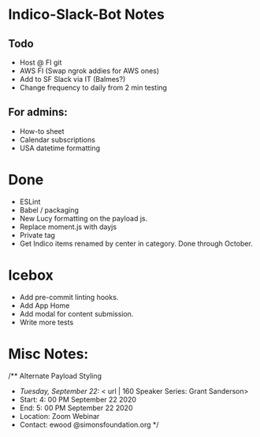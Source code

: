 # Indico-Slack-Bot Notes

## Todo

- Host @ FI git
- AWS FI (Swap ngrok addies for AWS ones)
- Add to SF Slack via IT (Balmes?)
- Change frequency to daily from 2 min testing

## For admins:

- How-to sheet
- Calendar subscriptions
- USA datetime formatting

# Done

- ESLint
- Babel / packaging
- New Lucy formatting on the payload js.
- Replace moment.js with dayjs
- Private tag
- Get Indico items renamed by center in category. Done through October.

# Icebox

- Add pre-commit linting hooks.
- Add App Home
- Add modal for content submission.
- Write more tests

# Misc Notes:

/\*\* Alternate Payload Styling

- _Tuesday, September 22:_ < url | 160 Speaker Series: Grant Sanderson>
- Start: 4: 00 PM September 22 2020
- End: 5: 00 PM September 22 2020
- Location: Zoom Webinar
- Contact: ewood @simonsfoundation.org
  \*/
